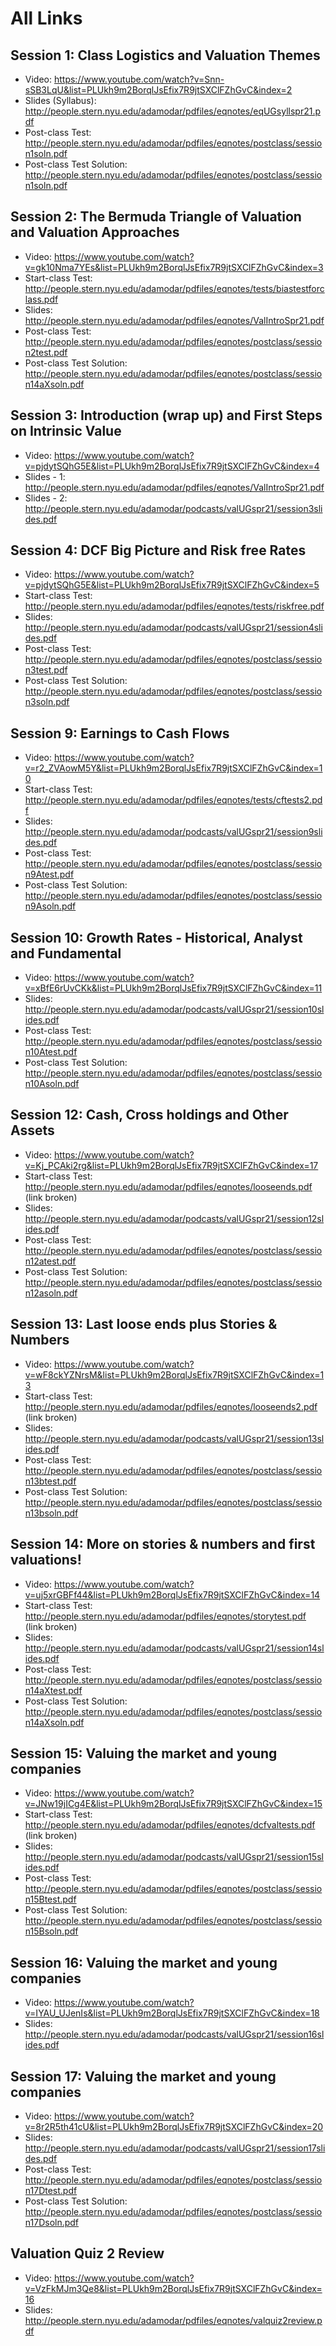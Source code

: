 # All Links

## Session 1: Class Logistics and Valuation Themes
- Video: https://www.youtube.com/watch?v=Snn-sSB3LqU&list=PLUkh9m2BorqlJsEfix7R9jtSXClFZhGvC&index=2
- Slides (Syllabus): http://people.stern.nyu.edu/adamodar/pdfiles/eqnotes/eqUGsyllspr21.pdf
- Post-class Test: http://people.stern.nyu.edu/adamodar/pdfiles/eqnotes/postclass/session1soln.pdf
- Post-class Test Solution: http://people.stern.nyu.edu/adamodar/pdfiles/eqnotes/postclass/session1soln.pdf

## Session 2: The Bermuda Triangle of Valuation and Valuation Approaches
- Video: https://www.youtube.com/watch?v=gk10Nma7YEs&list=PLUkh9m2BorqlJsEfix7R9jtSXClFZhGvC&index=3
- Start-class Test: http://people.stern.nyu.edu/adamodar/pdfiles/eqnotes/tests/biastestforclass.pdf
- Slides: http://people.stern.nyu.edu/adamodar/pdfiles/eqnotes/ValIntroSpr21.pdf
- Post-class Test: http://people.stern.nyu.edu/adamodar/pdfiles/eqnotes/postclass/session2test.pdf
- Post-class Test Solution: http://people.stern.nyu.edu/adamodar/pdfiles/eqnotes/postclass/session14aXsoln.pdf

## Session 3: Introduction (wrap up) and First Steps on Intrinsic Value
- Video: https://www.youtube.com/watch?v=pjdytSQhG5E&list=PLUkh9m2BorqlJsEfix7R9jtSXClFZhGvC&index=4
- Slides - 1: http://people.stern.nyu.edu/adamodar/pdfiles/eqnotes/ValIntroSpr21.pdf
- Slides - 2: http://people.stern.nyu.edu/adamodar/podcasts/valUGspr21/session3slides.pdf

## Session 4: DCF Big Picture and Risk free Rates
- Video: https://www.youtube.com/watch?v=pjdytSQhG5E&list=PLUkh9m2BorqlJsEfix7R9jtSXClFZhGvC&index=5
- Start-class Test: http://people.stern.nyu.edu/adamodar/pdfiles/eqnotes/tests/riskfree.pdf
- Slides: http://people.stern.nyu.edu/adamodar/podcasts/valUGspr21/session4slides.pdf
- Post-class Test: http://people.stern.nyu.edu/adamodar/pdfiles/eqnotes/postclass/session3test.pdf
- Post-class Test Solution: http://people.stern.nyu.edu/adamodar/pdfiles/eqnotes/postclass/session3soln.pdf

## Session 9: Earnings to Cash Flows
- Video: https://www.youtube.com/watch?v=r2_ZVAowM5Y&list=PLUkh9m2BorqlJsEfix7R9jtSXClFZhGvC&index=10
- Start-class Test: http://people.stern.nyu.edu/adamodar/pdfiles/eqnotes/tests/cftests2.pdf
- Slides: http://people.stern.nyu.edu/adamodar/podcasts/valUGspr21/session9slides.pdf
- Post-class Test: http://people.stern.nyu.edu/adamodar/pdfiles/eqnotes/postclass/session9Atest.pdf
- Post-class Test Solution: http://people.stern.nyu.edu/adamodar/pdfiles/eqnotes/postclass/session9Asoln.pdf

## Session 10: Growth Rates - Historical, Analyst and Fundamental
- Video: https://www.youtube.com/watch?v=xBfE6rUvCKk&list=PLUkh9m2BorqlJsEfix7R9jtSXClFZhGvC&index=11
- Slides: http://people.stern.nyu.edu/adamodar/podcasts/valUGspr21/session10slides.pdf
- Post-class Test: http://people.stern.nyu.edu/adamodar/pdfiles/eqnotes/postclass/session10Atest.pdf
- Post-class Test Solution: http://people.stern.nyu.edu/adamodar/pdfiles/eqnotes/postclass/session10Asoln.pdf

## Session 12: Cash, Cross holdings and Other Assets
- Video: https://www.youtube.com/watch?v=Kj_PCAki2rg&list=PLUkh9m2BorqlJsEfix7R9jtSXClFZhGvC&index=17
- Start-class Test: http://people.stern.nyu.edu/adamodar/pdfiles/eqnotes/looseends.pdf (link broken)
- Slides: http://people.stern.nyu.edu/adamodar/podcasts/valUGspr21/session12slides.pdf
- Post-class Test: http://people.stern.nyu.edu/adamodar/pdfiles/eqnotes/postclass/session12atest.pdf
- Post-class Test Solution: http://people.stern.nyu.edu/adamodar/pdfiles/eqnotes/postclass/session12asoln.pdf

## Session 13: Last loose ends plus Stories & Numbers
- Video: https://www.youtube.com/watch?v=wF8ckYZNrsM&list=PLUkh9m2BorqlJsEfix7R9jtSXClFZhGvC&index=13
- Start-class Test: http://people.stern.nyu.edu/adamodar/pdfiles/eqnotes/looseends2.pdf (link broken)
- Slides: http://people.stern.nyu.edu/adamodar/podcasts/valUGspr21/session13slides.pdf
- Post-class Test: http://people.stern.nyu.edu/adamodar/pdfiles/eqnotes/postclass/session13btest.pdf
- Post-class Test Solution: http://people.stern.nyu.edu/adamodar/pdfiles/eqnotes/postclass/session13bsoln.pdf

## Session 14: More on stories & numbers and first valuations!
- Video: https://www.youtube.com/watch?v=uj5xrGBFf44&list=PLUkh9m2BorqlJsEfix7R9jtSXClFZhGvC&index=14
- Start-class Test: http://people.stern.nyu.edu/adamodar/pdfiles/eqnotes/storytest.pdf (link broken)
- Slides: http://people.stern.nyu.edu/adamodar/podcasts/valUGspr21/session14slides.pdf
- Post-class Test: http://people.stern.nyu.edu/adamodar/pdfiles/eqnotes/postclass/session14aXtest.pdf
- Post-class Test Solution: http://people.stern.nyu.edu/adamodar/pdfiles/eqnotes/postclass/session14aXsoln.pdf

## Session 15: Valuing the market and young companies
- Video: https://www.youtube.com/watch?v=JNw19jICg4E&list=PLUkh9m2BorqlJsEfix7R9jtSXClFZhGvC&index=15
- Start-class Test: http://people.stern.nyu.edu/adamodar/pdfiles/eqnotes/dcfvaltests.pdf (link broken)
- Slides: http://people.stern.nyu.edu/adamodar/podcasts/valUGspr21/session15slides.pdf
- Post-class Test: http://people.stern.nyu.edu/adamodar/pdfiles/eqnotes/postclass/session15Btest.pdf
- Post-class Test Solution: http://people.stern.nyu.edu/adamodar/pdfiles/eqnotes/postclass/session15Bsoln.pdf

## Session 16: Valuing the market and young companies
- Video: https://www.youtube.com/watch?v=IYAU_UJenIs&list=PLUkh9m2BorqlJsEfix7R9jtSXClFZhGvC&index=18
- Slides: http://people.stern.nyu.edu/adamodar/podcasts/valUGspr21/session16slides.pdf

## Session 17: Valuing the market and young companies
- Video: https://www.youtube.com/watch?v=8r2R5th41cU&list=PLUkh9m2BorqlJsEfix7R9jtSXClFZhGvC&index=20
- Slides: http://people.stern.nyu.edu/adamodar/podcasts/valUGspr21/session17slides.pdf
- Post-class Test: http://people.stern.nyu.edu/adamodar/pdfiles/eqnotes/postclass/session17Dtest.pdf
- Post-class Test Solution: http://people.stern.nyu.edu/adamodar/pdfiles/eqnotes/postclass/session17Dsoln.pdf

## Valuation Quiz 2 Review
- Video: https://www.youtube.com/watch?v=VzFkMJm3Qe8&list=PLUkh9m2BorqlJsEfix7R9jtSXClFZhGvC&index=16
- Slides: http://people.stern.nyu.edu/adamodar/pdfiles/eqnotes/valquiz2review.pdf
